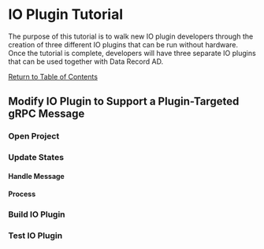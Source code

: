 # IO Plugin Tutorial  
The purpose of this tutorial is to walk new IO plugin developers through the creation of three different IO plugins that can be run without hardware.  Once the tutorial is complete, developers will have three separate IO plugins that can be used together with Data Record AD.

[Return to Table of Contents](./IO%20Plugin%20Tutorial.md#table-of-contents)

## Modify IO Plugin to Support a Plugin-Targeted gRPC Message
### Open Project
### Update States
#### Handle Message
#### Process
### Build IO Plugin
### Test IO Plugin 



